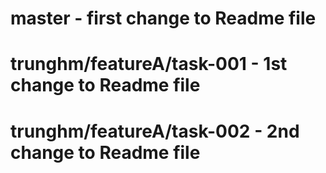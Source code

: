 # master - first change to Readme file
# trunghm/featureA/task-001 - 1st change to Readme file
# trunghm/featureA/task-002 - 2nd change to Readme file
